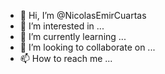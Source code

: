 - 👋 Hi, I’m @NicolasEmirCuartas
- 👀 I’m interested in ...
- 🌱 I’m currently learning ...
- 💞️ I’m looking to collaborate on ...
- 📫 How to reach me ...

<!---
NicolasEmirCuartas/NicolasEmirCuartas is a ✨ special ✨ repository because its `README.md` (this file) appears on your GitHub profile.
You can click the Preview link to take a look at your changes.
--->
